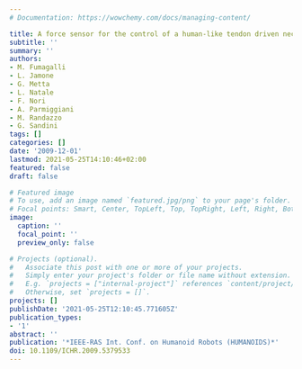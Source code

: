 ```yaml
---
# Documentation: https://wowchemy.com/docs/managing-content/

title: A force sensor for the control of a human-like tendon driven neck
subtitle: ''
summary: ''
authors:
- M. Fumagalli
- L. Jamone
- G. Metta
- L. Natale
- F. Nori
- A. Parmiggiani
- M. Randazzo
- G. Sandini
tags: []
categories: []
date: '2009-12-01'
lastmod: 2021-05-25T14:10:46+02:00
featured: false
draft: false

# Featured image
# To use, add an image named `featured.jpg/png` to your page's folder.
# Focal points: Smart, Center, TopLeft, Top, TopRight, Left, Right, BottomLeft, Bottom, BottomRight.
image:
  caption: ''
  focal_point: ''
  preview_only: false

# Projects (optional).
#   Associate this post with one or more of your projects.
#   Simply enter your project's folder or file name without extension.
#   E.g. `projects = ["internal-project"]` references `content/project/deep-learning/index.md`.
#   Otherwise, set `projects = []`.
projects: []
publishDate: '2021-05-25T12:10:45.771605Z'
publication_types:
- '1'
abstract: ''
publication: '*IEEE-RAS Int. Conf. on Humanoid Robots (HUMANOIDS)*'
doi: 10.1109/ICHR.2009.5379533
---
```

